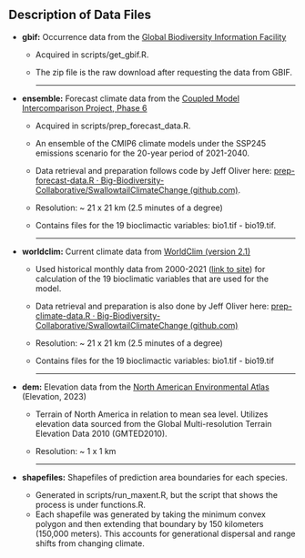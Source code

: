 ## Description of Data Files

-   **gbif:** Occurrence data from the [Global Biodiversity Information Facility](https://www.gbif.org/)

    -   Acquired in scripts/get_gbif.R.

    -   The zip file is the raw download after requesting the data from GBIF.

        ------------------------------------------------------------------------

-   **ensemble:** Forecast climate data from the [Coupled Model Intercomparison Project, Phase 6](https://wcrp-cmip.org/cmip-phase-6-cmip6/)

    -   Acquired in scripts/prep_forecast_data.R.

    -   An ensemble of the CMIP6 climate models under the SSP245 emissions scenario for the 20-year period of 2021-2040.

    -   Data retrieval and preparation follows code by Jeff Oliver here: [prep-forecast-data.R · Big-Biodiversity-Collaborative/SwallowtailClimateChange (github.com)](https://github.com/Big-Biodiversity-Collaborative/SwallowtailClimateChange/blob/main/src/data/prep-forecast-data.R).

    -   Resolution: \~ 21 x 21 km (2.5 minutes of a degree)

    -   Contains files for the 19 bioclimactic variables: bio1.tif - bio19.tif.

        ------------------------------------------------------------------------

-   **worldclim:** Current climate data from [WorldClim (version 2.1)](http://www.worldclim.com/version2)

    -   Used historical monthly data from 2000-2021 ([link to site](https://worldclim.org/data/monthlywth.html)) for calculation of the 19 bioclimatic variables that are used for the model.

    -   Data retrieval and preparation is also done by Jeff Oliver here: [prep-climate-data.R · Big-Biodiversity-Collaborative/SwallowtailClimateChange (github.com)](https://github.com/Big-Biodiversity-Collaborative/SwallowtailClimateChange/blob/main/src/data/prep-climate-data.R)

    -   Resolution: \~ 21 x 21 km (2.5 minutes of a degree)

    -   Contains files for the 19 bioclimactic variables: bio1.tif - bio19.tif

        ------------------------------------------------------------------------

-   **dem:** Elevation data from the [North American Environmental Atlas](http://www.cec.org/north-american-environmental-atlas/elevation-2007/) (Elevation, 2023)

    -   Terrain of North America in relation to mean sea level. Utilizes elevation data sourced from the Global Multi-resolution Terrain Elevation Data 2010 (GMTED2010).

    -   Resolution: \~ 1 x 1 km

        ------------------------------------------------------------------------

-   **shapefiles:** Shapefiles of prediction area boundaries for each species.

    -   Generated in scripts/run_maxent.R, but the script that shows the process is under functions.R.
    -   Each shapefile was generated by taking the minimum convex polygon and then extending that boundary by 150 kilometers (150,000 meters). This accounts for generational dispersal and range shifts from changing climate.
